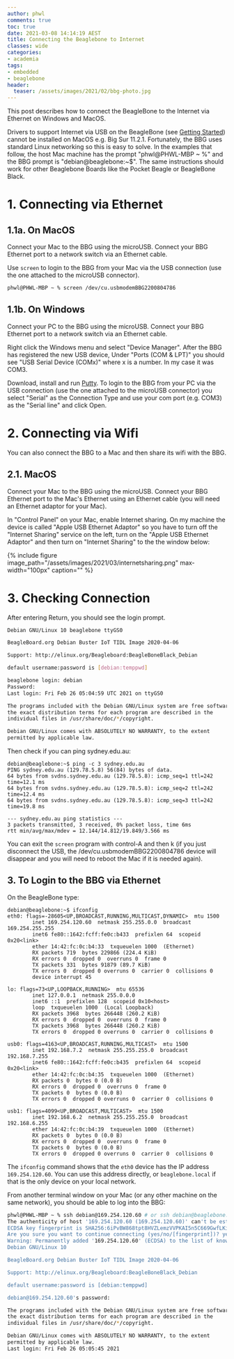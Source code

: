 ```yaml
---
author: phwl
comments: true
toc: true
date: 2021-03-08 14:14:19 AEST
title: Connecting the Beaglebone to Internet
classes: wide
categories:
- academia
tags:
- embedded
- beaglebone
header:
  teaser: /assets/images/2021/02/bbg-photo.jpg
---
```

This post describes how to connect the BeagleBone to the Internet via
Ethernet on Windows and MacOS.

Drivers to support Internet via USB on the BeagleBone (see [Getting
Started](https://beagleboard.org/getting-started)) cannot be installed
on MacOS e.g. Big Sur 11.2.1. Fortunately, the BBG uses standard Linux
networking so this is easy to solve.  In the examples that
follow, the host Mac machine has the prompt "phwl@PHWL-MBP ~ %" and
the BBG prompt is "debian@beaglebone:~$". The same instructions should 
work for other Beaglebone Boards like the Pocket Beagle or BeagleBone
Black.

# 1. Connecting via Ethernet
## 1.1a. On MacOS

Connect your Mac to the BBG using the microUSB. Connect your BBG Ethernet port to a network switch via an Ethernet cable. 

Use ```screen``` to login to the BBG from your Mac via
the USB connection (use the one attached to the microUSB connector).
``` sh
phwl@PHWL-MBP ~ % screen /dev/cu.usbmodemBBG2200804786
```

## 1.1b. On Windows
Connect your PC to the BBG using the microUSB. Connect your BBG Ethernet port to a network switch via an Ethernet cable. 

Right click the Windows menu and select "Device Manager". After the BBG has registered the new USB device, Under "Ports (COM & LPT)" you should see "USB Serial Device (COMx)" where x is a number. In my case it was COM3.

Download, install and run [Putty](https://www.putty.org/). To login to the BBG from your PC via
the USB connection (use the one attached to the microUSB connector) you select "Serial" as the Connection Type and use your com port (e.g. COM3) as the "Serial line" and click Open.

# 2. Connecting via Wifi
You can also connect the BBG to a Mac and then share its wifi with the BBG.
## 2.1. MacOS 
Connect your Mac to the BBG using the microUSB. Connect your BBG Ethernet port to the Mac's Ethernet using an Ethernet cable (you will need an Ethernet adaptor for your Mac). 

In "Control Panel" on your Mac, enable Internet sharing. On my machine the device is called
"Apple USB Ethernet Adaptor" so you have to turn off the "Internet Sharing" service on the left, turn on the "Apple USB Ethernet Adaptor" and then turn on "Internet Sharing" to the the window below:

{% include figure image_path="/assets/images/2021/03/internetsharing.png" max-width="100px" caption="" %}


# 3. Checking Connection
After entering Return, you should see the login prompt.
``` sh
Debian GNU/Linux 10 beaglebone ttyGS0

BeagleBoard.org Debian Buster IoT TIDL Image 2020-04-06

Support: http://elinux.org/Beagleboard:BeagleBoneBlack_Debian

default username:password is [debian:temppwd]

beaglebone login: debian
Password: 
Last login: Fri Feb 26 05:04:59 UTC 2021 on ttyGS0

The programs included with the Debian GNU/Linux system are free software;
the exact distribution terms for each program are described in the
individual files in /usr/share/doc/*/copyright.

Debian GNU/Linux comes with ABSOLUTELY NO WARRANTY, to the extent
permitted by applicable law.
```


Then check if you can ping sydney.edu.au:

```
debian@beaglebone:~$ ping -c 3 sydney.edu.au
PING sydney.edu.au (129.78.5.8) 56(84) bytes of data.
64 bytes from svdns.sydney.edu.au (129.78.5.8): icmp_seq=1 ttl=242 time=12.1 ms
64 bytes from svdns.sydney.edu.au (129.78.5.8): icmp_seq=2 ttl=242 time=12.4 ms
64 bytes from svdns.sydney.edu.au (129.78.5.8): icmp_seq=3 ttl=242 time=19.8 ms

--- sydney.edu.au ping statistics ---
3 packets transmitted, 3 received, 0% packet loss, time 6ms
rtt min/avg/max/mdev = 12.144/14.812/19.849/3.566 ms
```

You can exit the ```screen``` program with control-A and then k (if you just disconnect the USB, the /dev/cu.usbmodemBBG2200804786 device will disappear and you will need to reboot the Mac if it is needed again). 

## 3. To Login to the BBG via Ethernet
On the BeagleBone type:
```
debian@beaglebone:~$ ifconfig
eth0: flags=-28605<UP,BROADCAST,RUNNING,MULTICAST,DYNAMIC>  mtu 1500
        inet 169.254.120.60  netmask 255.255.0.0  broadcast 169.254.255.255
        inet6 fe80::1642:fcff:fe0c:b433  prefixlen 64  scopeid 0x20<link>
        ether 14:42:fc:0c:b4:33  txqueuelen 1000  (Ethernet)
        RX packets 719  bytes 229866 (224.4 KiB)
        RX errors 0  dropped 0  overruns 0  frame 0
        TX packets 331  bytes 91879 (89.7 KiB)
        TX errors 0  dropped 0 overruns 0  carrier 0  collisions 0
        device interrupt 45

lo: flags=73<UP,LOOPBACK,RUNNING>  mtu 65536
        inet 127.0.0.1  netmask 255.0.0.0
        inet6 ::1  prefixlen 128  scopeid 0x10<host>
        loop  txqueuelen 1000  (Local Loopback)
        RX packets 3968  bytes 266448 (260.2 KiB)
        RX errors 0  dropped 0  overruns 0  frame 0
        TX packets 3968  bytes 266448 (260.2 KiB)
        TX errors 0  dropped 0 overruns 0  carrier 0  collisions 0

usb0: flags=4163<UP,BROADCAST,RUNNING,MULTICAST>  mtu 1500
        inet 192.168.7.2  netmask 255.255.255.0  broadcast 192.168.7.255
        inet6 fe80::1642:fcff:fe0c:b435  prefixlen 64  scopeid 0x20<link>
        ether 14:42:fc:0c:b4:35  txqueuelen 1000  (Ethernet)
        RX packets 0  bytes 0 (0.0 B)
        RX errors 0  dropped 0  overruns 0  frame 0
        TX packets 0  bytes 0 (0.0 B)
        TX errors 0  dropped 0 overruns 0  carrier 0  collisions 0

usb1: flags=4099<UP,BROADCAST,MULTICAST>  mtu 1500
        inet 192.168.6.2  netmask 255.255.255.0  broadcast 192.168.6.255
        ether 14:42:fc:0c:b4:39  txqueuelen 1000  (Ethernet)
        RX packets 0  bytes 0 (0.0 B)
        RX errors 0  dropped 0  overruns 0  frame 0
        TX packets 0  bytes 0 (0.0 B)
        TX errors 0  dropped 0 overruns 0  carrier 0  collisions 0
```

The ```ifconfig``` command shows that the ```eth0``` device has the IP address ```169.254.120.60```. You can use this address directly, or ```beaglebone.local``` if that is the only device on your local network.

From another terminal window on your Mac (or any other machine on the same network), you should be able to log into the BBG:
``` sh
phwl@PHWL-MBP ~ % ssh debian@169.254.120.60 # or ssh debian@beaglebone.local
The authenticity of host '169.254.120.60 (169.254.120.60)' can't be established.
ECDSA key fingerprint is SHA256:6iPvBW868tpt8HVZLemzVVPKAI5n5C669GwfLKiws34.
Are you sure you want to continue connecting (yes/no/[fingerprint])? yes
Warning: Permanently added '169.254.120.60' (ECDSA) to the list of known hosts.
Debian GNU/Linux 10

BeagleBoard.org Debian Buster IoT TIDL Image 2020-04-06

Support: http://elinux.org/Beagleboard:BeagleBoneBlack_Debian

default username:password is [debian:temppwd]

debian@169.254.120.60's password: 

The programs included with the Debian GNU/Linux system are free software;
the exact distribution terms for each program are described in the
individual files in /usr/share/doc/*/copyright.

Debian GNU/Linux comes with ABSOLUTELY NO WARRANTY, to the extent
permitted by applicable law.
Last login: Fri Feb 26 05:05:45 2021
```

